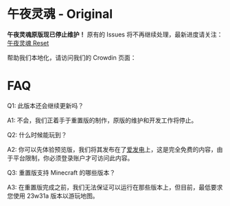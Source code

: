 # 午夜灵魂 - Original

**午夜灵魂原版现已停止维护！** 原有的 Issues 将不再继续处理，最新进度请关注：[午夜灵魂 Reset](https://github.com/Heart-Fire-Project/midnight-soul/tree/Reset)

帮助我们本地化，请访问我们的 Crowdin 页面：

# FAQ

Q1: 此版本还会继续更新吗？

A1: 不会，我们正着手于重置版的制作，原版的维护和开发工作将停止。

Q2: 什么时候能玩到？

A2: 你可以先体验预览版，我们将其发布在了[爱发电](https://afdian.net/p/700645c6418311ee878d52540025c377)上，这是完全免费的内容，由于平台限制，你必须登录账户才可访问此内容。

Q3: 重置版支持 Minecraft 的哪些版本？

A3: 在重置版完成之前，我们无法保证可以运行在那些版本上，但目前，最低要求您使用 23w31a 版本以游玩地图。
